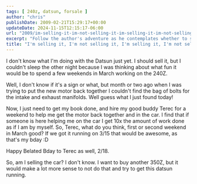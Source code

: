 ```yaml
---
tags: [ 240z, datsun, forsale ]
author: "chris"
publishDate: 2009-02-21T15:29:17+00:00
updateDate: 2024-11-15T12:15:17-06:00
url: "2009/im-selling-it-im-not-selling-it-im-selling-it-im-not-selling-it"
excerpt: "Follow the author's adventure as he contemplates whether to sell his Datsun or spend weekends in March restoring it with his buddy, Terec."
title: "I'm selling it, I'm not selling it, I'm selling it, I'm not selling it?"
---
```


I don't know what I'm doing with the Datsun just yet. I should sell it, but I couldn't sleep the other night because I was thinking about what fun it would be to spend a few weekends in March working on the 240Z.

Well, I don't know if it's a sign or what, but month or two ago when I was trying to put the new motor back together I couldn't find the bag of bolts for the intake and exhaust manifolds. Well guess what I just found today!

Now, I just need to get my book done, and hire my good buddy Terec for a weekend to help me get the motor back together and in the car. I find that if someone is here helping me on the car I get 10x the amount of work done as if I am by myself. So, Terec, what do you think, first or second weekend in March good? If we got it running on 3/15 that would be awesome, as that's my bday :D

Happy Belated Bday to Terec as well, 2/18.

So, am I selling the car? I don't know. I want to buy another 350Z, but it would make a lot more sense to not do that and try to get this datsun running.
